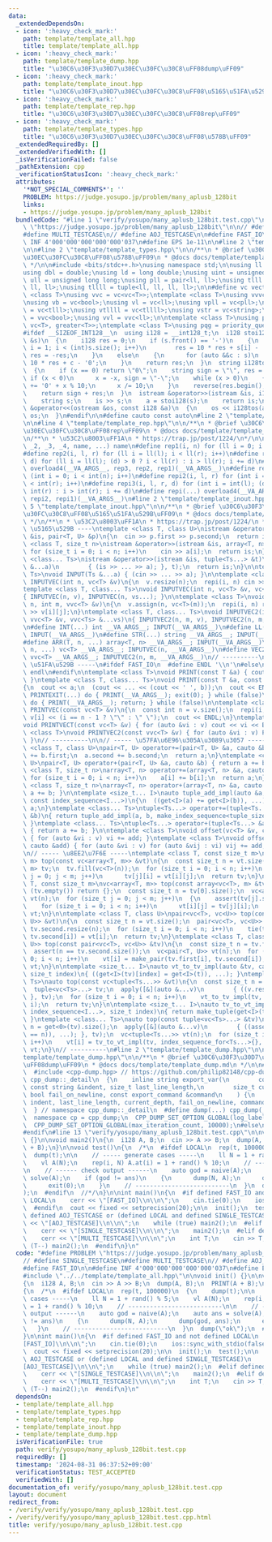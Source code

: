 ```yaml
---
data:
  _extendedDependsOn:
  - icon: ':heavy_check_mark:'
    path: template/template_all.hpp
    title: template/template_all.hpp
  - icon: ':heavy_check_mark:'
    path: template/template_dump.hpp
    title: "\u30C6\u30F3\u30D7\u30EC\u30FC\u30C8\uFF08dump\uFF09"
  - icon: ':heavy_check_mark:'
    path: template/template_inout.hpp
    title: "\u30C6\u30F3\u30D7\u30EC\u30FC\u30C8\uFF08\u5165\u51FA\u529B\uFF09"
  - icon: ':heavy_check_mark:'
    path: template/template_rep.hpp
    title: "\u30C6\u30F3\u30D7\u30EC\u30FC\u30C8\uFF08rep\uFF09"
  - icon: ':heavy_check_mark:'
    path: template/template_types.hpp
    title: "\u30C6\u30F3\u30D7\u30EC\u30FC\u30C8\uFF08\u578B\uFF09"
  _extendedRequiredBy: []
  _extendedVerifiedWith: []
  _isVerificationFailed: false
  _pathExtension: cpp
  _verificationStatusIcon: ':heavy_check_mark:'
  attributes:
    '*NOT_SPECIAL_COMMENTS*': ''
    PROBLEM: https://judge.yosupo.jp/problem/many_aplusb_128bit
    links:
    - https://judge.yosupo.jp/problem/many_aplusb_128bit
  bundledCode: "#line 1 \"verify/yosupo/many_aplusb_128bit.test.cpp\"\n#define PROBLEM\
    \ \"https://judge.yosupo.jp/problem/many_aplusb_128bit\"\n\n// #define SINGLE_TESTCASE\n\
    #define MULTI_TESTCASE\n// #define AOJ_TESTCASE\n\n#define FAST_IO\n\n#define\
    \ INF 4'000'000'000'000'000'037\n#define EPS 1e-11\n\n#line 2 \"template/template_all.hpp\"\
    \n\n#line 2 \"template/template_types.hpp\"\n\n/**\n * @brief \u30C6\u30F3\u30D7\
    \u30EC\u30FC\u30C8\uFF08\u578B\uFF09\n * @docs docs/template/template_types.md\n\
    \ */\n\n#include <bits/stdc++.h>\nusing namespace std;\n\nusing ll = long long;\n\
    using dbl = double;\nusing ld = long double;\nusing uint = unsigned int;\nusing\
    \ ull = unsigned long long;\nusing pll = pair<ll, ll>;\nusing tlll = tuple<ll,\
    \ ll, ll>;\nusing tllll = tuple<ll, ll, ll, ll>;\n\n#define vc vector\ntemplate\
    \ <class T>\nusing vvc = vc<vc<T>>;\ntemplate <class T>\nusing vvvc = vc<vc<vc<T>>>;\n\
    \nusing vb = vc<bool>;\nusing vl = vc<ll>;\nusing vpll = vc<pll>;\nusing vtlll\
    \ = vc<tlll>;\nusing vtllll = vc<tllll>;\nusing vstr = vc<string>;\nusing vvb\
    \ = vvc<bool>;\nusing vvl = vvc<ll>;\n\ntemplate <class T>\nusing pql = priority_queue<T,\
    \ vc<T>, greater<T>>;\ntemplate <class T>\nusing pqg = priority_queue<T>;\n\n\
    #ifdef __SIZEOF_INT128__\n  using i128 = __int128_t;\n  i128 stoi128(const string\
    \ &s)\n  {\n    i128 res = 0;\n    if (s.front() == '-')\n    {\n      for (int\
    \ i = 1; i < (int)s.size(); i++)\n        res = 10 * res + s[i] - '0';\n     \
    \ res = -res;\n    }\n    else\n    {\n      for (auto &&c : s)\n        res =\
    \ 10 * res + c - '0';\n    }\n    return res;\n  }\n  string i128tos(i128 x)\n\
    \  {\n    if (x == 0) return \"0\";\n    string sign = \"\", res = \"\";\n   \
    \ if (x < 0)\n      x = -x, sign = \"-\";\n    while (x > 0)\n    {\n      res\
    \ += '0' + x % 10;\n      x /= 10;\n    }\n    reverse(res.begin(), res.end());\n\
    \    return sign + res;\n  }\n  istream &operator>>(istream &is, i128 &a)\n  {\n\
    \    string s;\n    is >> s;\n    a = stoi128(s);\n    return is;\n  }\n  ostream\
    \ &operator<<(ostream &os, const i128 &a)\n  {\n    os << i128tos(a);\n    return\
    \ os;\n  }\n#endif\n\n#define cauto const auto\n#line 2 \"template/template_rep.hpp\"\
    \n\n#line 4 \"template/template_rep.hpp\"\n\n/**\n * @brief \u30C6\u30F3\u30D7\
    \u30EC\u30FC\u30C8\uFF08rep\uFF09\n * @docs docs/template/template_rep.md\n */\n\
    \n/**\n * \u53C2\u8003\uFF1A\n * https://trap.jp/post/1224/\n*/\n\n#define overload4(_1,\
    \ _2, _3, _4, name, ...) name\n#define rep1(i, n) for (ll i = 0; i < ll(n); i++)\n\
    #define rep2(i, l, r) for (ll i = ll(l); i < ll(r); i++)\n#define rep3(i, l, r,\
    \ d) for (ll i = ll(l); (d) > 0 ? i < ll(r) : i > ll(r); i += d)\n#define rep(...)\
    \ overload4(__VA_ARGS__, rep3, rep2, rep1)(__VA_ARGS__)\n#define repi1(i, n) for\
    \ (int i = 0; i < int(n); i++)\n#define repi2(i, l, r) for (int i = int(l); i\
    \ < int(r); i++)\n#define repi3(i, l, r, d) for (int i = int(l); (d) > 0 ? i <\
    \ int(r) : i > int(r); i += d)\n#define repi(...) overload4(__VA_ARGS__, repi3,\
    \ repi2, repi1)(__VA_ARGS__)\n#line 2 \"template/template_inout.hpp\"\n\n#line\
    \ 5 \"template/template_inout.hpp\"\n\n/**\n * @brief \u30C6\u30F3\u30D7\u30EC\
    \u30FC\u30C8\uFF08\u5165\u51FA\u529B\uFF09\n * @docs docs/template/template_inout.md\n\
    \ */\n/**\n * \u53C2\u8003\uFF1A\n * https://trap.jp/post/1224/\n */\n\n// ----\
    \ \u5165\u529B ----\ntemplate <class T, class U>\nistream &operator>>(istream\
    \ &is, pair<T, U> &p)\n{\n  cin >> p.first >> p.second;\n  return is;\n}\ntemplate\
    \ <class T, size_t n>\nistream &operator>>(istream &is, array<T, n> &a)\n{\n \
    \ for (size_t i = 0; i < n; i++)\n    cin >> a[i];\n  return is;\n}\ntemplate\
    \ <class... Ts>\nistream &operator>>(istream &is, tuple<Ts...> &t)\n{\n  apply([&](auto\
    \ &...a)\n        { (is >> ... >> a); }, t);\n  return is;\n}\n\ntemplate <class...\
    \ Ts>\nvoid INPUT(Ts &...a) { (cin >> ... >> a); }\n\ntemplate <class T>\nvoid\
    \ INPUTVEC(int n, vc<T> &v)\n{\n  v.resize(n);\n  repi(i, n) cin >> v[i];\n}\n\
    template <class T, class... Ts>\nvoid INPUTVEC(int n, vc<T> &v, vc<Ts> &...vs)\n\
    { INPUTVEC(n, v), INPUTVEC(n, vs...); }\n\ntemplate <class T>\nvoid INPUTVEC2(int\
    \ n, int m, vvc<T> &v)\n{\n  v.assign(n, vc<T>(m));\n  repi(i, n) repi(j, m) cin\
    \ >> v[i][j];\n}\ntemplate <class T, class... Ts>\nvoid INPUTVEC2(int n, int m,\
    \ vvc<T> &v, vvc<Ts> &...vs)\n{ INPUTVEC2(n, m, v), INPUTVEC2(n, m, vs...); }\n\
    \n#define INT(...) int __VA_ARGS__; INPUT(__VA_ARGS__)\n#define LL(...) ll __VA_ARGS__;\
    \ INPUT(__VA_ARGS__)\n#define STR(...) string __VA_ARGS__; INPUT(__VA_ARGS__)\n\
    #define ARR(T, n, ...) array<T, n> __VA_ARGS__; INPUT(__VA_ARGS__)\n#define VEC(T,\
    \ n, ...) vc<T> __VA_ARGS__; INPUTVEC(n, __VA_ARGS__)\n#define VEC2(T, n, m, ...)\
    \ vvc<T> __VA_ARGS__; INPUTVEC2(n, m, __VA_ARGS__)\n// ----------\n\n// -----\
    \ \u51FA\u529B -----\n#ifdef FAST_IO\n  #define ENDL '\\n'\n#else\n  #define ENDL\
    \ endl\n#endif\n\ntemplate <class T>\nvoid PRINT(const T &a) { cout << a << ENDL;\
    \ }\ntemplate <class T, class... Ts>\nvoid PRINT(const T &a, const Ts &...b)\n\
    {\n  cout << a;\n  (cout << ... << (cout << ' ', b));\n  cout << ENDL;\n}\n#define\
    \ PRINTEXIT(...) do { PRINT(__VA_ARGS__); exit(0); } while (false)\n#define PRINTRETURN(...)\
    \ do { PRINT(__VA_ARGS__); return; } while (false)\n\ntemplate <class T>\nvoid\
    \ PRINTVEC(const vc<T> &v)\n{\n  const int n = v.size();\n  repi(i, n) cout <<\
    \ v[i] << (i == n - 1 ? \"\" : \" \");\n  cout << ENDL;\n}\ntemplate <class T>\n\
    void PRINTVECT(const vc<T> &v) { for (auto &vi : v) cout << vi << ENDL; }\ntemplate\
    \ <class T>\nvoid PRINTVEC2(const vvc<T> &v) { for (auto &vi : v) PRINTVEC(vi);\
    \ }\n// ----------\n\n// ----- \u57FA\u6E96\u305A\u3089\u3057 -----\ntemplate\
    \ <class T, class U>\npair<T, U> operator+=(pair<T, U> &a, cauto &b)\n{\n  a.first\
    \ += b.first;\n  a.second += b.second;\n  return a;\n}\ntemplate <class T, class\
    \ U>\npair<T, U> operator+(pair<T, U> &a, cauto &b) { return a += b; }\n\ntemplate\
    \ <class T, size_t n>\narray<T, n> operator+=(array<T, n> &a, cauto &b)\n{\n \
    \ for (size_t i = 0; i < n; i++)\n    a[i] += b[i];\n  return a;\n}\ntemplate\
    \ <class T, size_t n>\narray<T, n> operator+(array<T, n> &a, cauto &b) { return\
    \ a += b; }\n\ntemplate <size_t... I>\nauto tuple_add_impl(auto &a, cauto &b,\
    \ const index_sequence<I...>)\n{\n  ((get<I>(a) += get<I>(b)), ...);\n  return\
    \ a;\n}\ntemplate <class... Ts>\ntuple<Ts...> operator+=(tuple<Ts...> &a, cauto\
    \ &b)\n{ return tuple_add_impl(a, b, make_index_sequence<tuple_size_v<tuple<Ts...>>>{});\
    \ }\ntemplate <class... Ts>\ntuple<Ts...> operator+(tuple<Ts...> &a, cauto &b)\
    \ { return a += b; }\n\ntemplate <class T>\nvoid offset(vc<T> &v, cauto &add)\
    \ { for (auto &vi : v) vi += add; }\ntemplate <class T>\nvoid offset(vvc<T> &v,\
    \ cauto &add) { for (auto &vi : v) for (auto &vij : vi) vij += add; }\n// ----------\n\
    \n// ----- \u8EE2\u7F6E -----\ntemplate <class T, const size_t m>\narray<vc<T>,\
    \ m> top(const vc<array<T, m>> &vt)\n{\n  const size_t n = vt.size();\n  array<vc<T>,\
    \ m> tv;\n  tv.fill(vc<T>(n));\n  for (size_t i = 0; i < n; i++)\n    for (size_t\
    \ j = 0; j < m; j++)\n      tv[j][i] = vt[i][j];\n  return tv;\n}\ntemplate <class\
    \ T, const size_t m>\nvc<array<T, m>> top(const array<vc<T>, m> &tv)\n{\n  if\
    \ (tv.empty()) return {};\n  const size_t n = tv[0].size();\n  vc<array<T, m>>\
    \ vt(n);\n  for (size_t j = 0; j < m; j++)\n  {\n    assert(tv[j].size() == n);\n\
    \    for (size_t i = 0; i < n; i++)\n      vt[i][j] = tv[j][i];\n  }\n  return\
    \ vt;\n}\n\ntemplate <class T, class U>\npair<vc<T>, vc<U>> top(const vc<pair<T,\
    \ U>> &vt)\n{\n  const size_t n = vt.size();\n  pair<vc<T>, vc<U>> tv;\n  tv.first.resize(n),\
    \ tv.second.resize(n);\n  for (size_t i = 0; i < n; i++)\n    tie(tv.first[i],\
    \ tv.second[i]) = vt[i];\n  return tv;\n}\ntemplate <class T, class U>\nvc<pair<T,\
    \ U>> top(const pair<vc<T>, vc<U>> &tv)\n{\n  const size_t n = tv.first.size();\n\
    \  assert(n == tv.second.size());\n  vc<pair<T, U>> vt(n);\n  for (size_t i =\
    \ 0; i < n; i++)\n    vt[i] = make_pair(tv.first[i], tv.second[i]);\n  return\
    \ vt;\n}\n\ntemplate <size_t... I>\nauto vt_to_tv_impl(auto &tv, cauto &t, index_sequence<I...>,\
    \ size_t index)\n{ ((get<I>(tv)[index] = get<I>(t)), ...); }\ntemplate <class...\
    \ Ts>\nauto top(const vc<tuple<Ts...>> &vt)\n{\n  const size_t n = vt.size();\n\
    \  tuple<vc<Ts>...> tv;\n  apply([&](auto &...v)\n        { ((v.resize(n)), ...);\
    \ }, tv);\n  for (size_t i = 0; i < n; i++)\n    vt_to_tv_impl(tv, vt[i], make_index_sequence<tuple_size_v<decltype(tv)>>{},\
    \ i);\n  return tv;\n}\n\ntemplate <size_t... I>\nauto tv_to_vt_impl(cauto &tv,\
    \ index_sequence<I...>, size_t index)\n{ return make_tuple(get<I>(tv)[index]...);\
    \ }\ntemplate <class... Ts>\nauto top(const tuple<vc<Ts>...> &tv)\n{\n  size_t\
    \ n = get<0>(tv).size();\n  apply([&](auto &...v)\n        { ((assert(v.size()\
    \ == n)), ...); }, tv);\n  vc<tuple<Ts...>> vt(n);\n  for (size_t i = 0; i < n;\
    \ i++)\n    vt[i] = tv_to_vt_impl(tv, index_sequence_for<Ts...>{}, i);\n  return\
    \ vt;\n}\n// ----------\n#line 2 \"template/template_dump.hpp\"\n\n#line 4 \"\
    template/template_dump.hpp\"\n\n/**\n * @brief \u30C6\u30F3\u30D7\u30EC\u30FC\u30C8\
    \uFF08dump\uFF09\n * @docs docs/template/template_dump.md\n */\n\n#ifdef LOCAL\n\
    \  #include <cpp-dump.hpp> // https://github.com/philip82148/cpp-dump\n  namespace\
    \ cpp_dump::_detail\n  {\n    inline string export_var(\n        const i128 &x,\
    \ const string &indent, size_t last_line_length,\n        size_t current_depth,\
    \ bool fail_on_newline, const export_command &command\n    ) {\n      return export_var(i128tos(x),\
    \ indent, last_line_length, current_depth, fail_on_newline, command);\n    }\n\
    \  } // namespace cpp_dump::_detail\n  #define dump(...) cpp_dump(__VA_ARGS__)\n\
    \  namespace cp = cpp_dump;\n  CPP_DUMP_SET_OPTION_GLOBAL(log_label_func, cp::log_label::line());\n\
    \  CPP_DUMP_SET_OPTION_GLOBAL(max_iteration_count, 10000);\n#else\n  #define dump(...)\n\
    #endif\n#line 13 \"verify/yosupo/many_aplusb_128bit.test.cpp\"\n\nvoid init()\
    \ {}\n\nvoid main2()\n{\n  i128 A, B;\n  cin >> A >> B;\n  dump(A, B);\n  PRINT(A\
    \ + B);\n}\n\nvoid test()\n{\n  /*\n  #ifdef LOCAL\n  rep(t, 100000)\n  {\n  \
    \  dump(t);\n\n    // ----- generate cases -----\n    ll N = 1 + rand() % 5;\n\
    \    vl A(N);\n    rep(i, N) A.at(i) = 1 + rand() % 10;\n    // --------------------------\n\
    \n    // ------ check output ------\n    auto god = naive(A);\n    auto ans =\
    \ solve(A);\n    if (god != ans)\n    {\n      dump(N, A);\n      dump(god, ans);\n\
    \      exit(0);\n    }\n    // --------------------------\n  }\n  dump(\"ok\"\
    );\n  #endif\n  //*/\n}\n\nint main()\n{\n  #if defined FAST_IO and not defined\
    \ LOCAL\n    cerr << \"[FAST_IO]\\n\\n\";\n    cin.tie(0);\n    ios::sync_with_stdio(false);\n\
    \  #endif\n  cout << fixed << setprecision(20);\n\n  init();\n  test();\n\n  #if\
    \ defined AOJ_TESTCASE or (defined LOCAL and defined SINGLE_TESTCASE)\n    cerr\
    \ << \"[AOJ_TESTCASE]\\n\\n\";\n    while (true) main2();\n  #elif defined SINGLE_TESTCASE\n\
    \    cerr << \"[SINGLE_TESTCASE]\\n\\n\";\n    main2();\n  #elif defined MULTI_TESTCASE\n\
    \    cerr << \"[MULTI_TESTCASE]\\n\\n\";\n    int T;\n    cin >> T;\n    while\
    \ (T--) main2();\n  #endif\n}\n"
  code: "#define PROBLEM \"https://judge.yosupo.jp/problem/many_aplusb_128bit\"\n\n\
    // #define SINGLE_TESTCASE\n#define MULTI_TESTCASE\n// #define AOJ_TESTCASE\n\n\
    #define FAST_IO\n\n#define INF 4'000'000'000'000'000'037\n#define EPS 1e-11\n\n\
    #include \"../../template/template_all.hpp\"\n\nvoid init() {}\n\nvoid main2()\n\
    {\n  i128 A, B;\n  cin >> A >> B;\n  dump(A, B);\n  PRINT(A + B);\n}\n\nvoid test()\n\
    {\n  /*\n  #ifdef LOCAL\n  rep(t, 100000)\n  {\n    dump(t);\n\n    // ----- generate\
    \ cases -----\n    ll N = 1 + rand() % 5;\n    vl A(N);\n    rep(i, N) A.at(i)\
    \ = 1 + rand() % 10;\n    // --------------------------\n\n    // ------ check\
    \ output ------\n    auto god = naive(A);\n    auto ans = solve(A);\n    if (god\
    \ != ans)\n    {\n      dump(N, A);\n      dump(god, ans);\n      exit(0);\n \
    \   }\n    // --------------------------\n  }\n  dump(\"ok\");\n  #endif\n  //*/\n\
    }\n\nint main()\n{\n  #if defined FAST_IO and not defined LOCAL\n    cerr << \"\
    [FAST_IO]\\n\\n\";\n    cin.tie(0);\n    ios::sync_with_stdio(false);\n  #endif\n\
    \  cout << fixed << setprecision(20);\n\n  init();\n  test();\n\n  #if defined\
    \ AOJ_TESTCASE or (defined LOCAL and defined SINGLE_TESTCASE)\n    cerr << \"\
    [AOJ_TESTCASE]\\n\\n\";\n    while (true) main2();\n  #elif defined SINGLE_TESTCASE\n\
    \    cerr << \"[SINGLE_TESTCASE]\\n\\n\";\n    main2();\n  #elif defined MULTI_TESTCASE\n\
    \    cerr << \"[MULTI_TESTCASE]\\n\\n\";\n    int T;\n    cin >> T;\n    while\
    \ (T--) main2();\n  #endif\n}\n"
  dependsOn:
  - template/template_all.hpp
  - template/template_types.hpp
  - template/template_rep.hpp
  - template/template_inout.hpp
  - template/template_dump.hpp
  isVerificationFile: true
  path: verify/yosupo/many_aplusb_128bit.test.cpp
  requiredBy: []
  timestamp: '2024-08-31 06:37:52+09:00'
  verificationStatus: TEST_ACCEPTED
  verifiedWith: []
documentation_of: verify/yosupo/many_aplusb_128bit.test.cpp
layout: document
redirect_from:
- /verify/verify/yosupo/many_aplusb_128bit.test.cpp
- /verify/verify/yosupo/many_aplusb_128bit.test.cpp.html
title: verify/yosupo/many_aplusb_128bit.test.cpp
---
```

